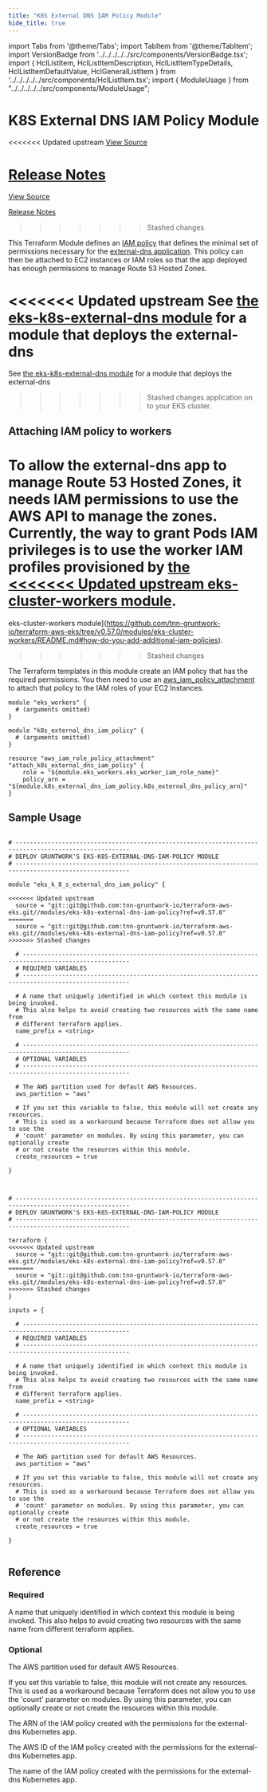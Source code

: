 ```yaml
---
title: "K8S External DNS IAM Policy Module"
hide_title: true
---
```


import Tabs from '@theme/Tabs';
import TabItem from '@theme/TabItem';
import VersionBadge from '../../../../../src/components/VersionBadge.tsx';
import { HclListItem, HclListItemDescription, HclListItemTypeDetails, HclListItemDefaultValue, HclGeneralListItem } from '../../../../../src/components/HclListItem.tsx';
import { ModuleUsage } from "../../../../../src/components/ModuleUsage";

<VersionBadge repoTitle="Amazon EKS" version="0.57.0" lastModifiedVersion="0.53.0"/>

# K8S External DNS IAM Policy Module

<<<<<<< Updated upstream
<a href="https://github.com/tnn-gruntwork-io/terraform-aws-eks/tree/v0.57.0/modules/eks-k8s-external-dns-iam-policy" className="link-button" title="View the source code for this module in GitHub.">View Source</a>

<a href="https://github.com/tnn-gruntwork-io/terraform-aws-eks/releases/tag/v0.53.0" className="link-button" title="Release notes for only versions which impacted this module.">Release Notes</a>
=======
<a href="https://github.com/tnn-gruntwork-io/terraform-aws-eks/tree/v0.57.0/modules/eks-k8s-external-dns-iam-policy" className="link-button" title="View the source code for this module in GitHub.">View Source</a>

<a href="https://github.com/tnn-gruntwork-io/terraform-aws-eks/releases/tag/v0.53.0" className="link-button" title="Release notes for only versions which impacted this module.">Release Notes</a>
>>>>>>> Stashed changes

This Terraform Module defines an [IAM
policy](http://docs.aws.amazon.com/AmazonCloudWatch/latest/DeveloperGuide/QuickStartEC2Instance.html#d0e22325) that
defines the minimal set of permissions necessary for the [external-dns
application](https://github.com/kubernetes-incubator/external-dns). This policy can then be attached to EC2
instances or IAM roles so that the app deployed has enough permissions to manage Route 53 Hosted Zones.

<<<<<<< Updated upstream
See [the eks-k8s-external-dns module](https://github.com/tnn-gruntwork-io/terraform-aws-eks/tree/v0.57.0/modules/eks-k8s-external-dns) for a module that deploys the external-dns
=======
See [the eks-k8s-external-dns module](https://github.com/tnn-gruntwork-io/terraform-aws-eks/tree/v0.57.0/modules/eks-k8s-external-dns) for a module that deploys the external-dns
>>>>>>> Stashed changes
application on to your EKS cluster.

## Attaching IAM policy to workers

To allow the external-dns app to manage Route 53 Hosted Zones, it needs IAM permissions to use the AWS API to manage the
zones. Currently, the way to grant Pods IAM privileges is to use the worker IAM profiles provisioned by [the
<<<<<<< Updated upstream
eks-cluster-workers module](https://github.com/tnn-gruntwork-io/terraform-aws-eks/tree/v0.57.0/modules/eks-cluster-workers/README.md#how-do-you-add-additional-iam-policies).
=======
eks-cluster-workers module](https://github.com/tnn-gruntwork-io/terraform-aws-eks/tree/v0.57.0/modules/eks-cluster-workers/README.md#how-do-you-add-additional-iam-policies).
>>>>>>> Stashed changes

The Terraform templates in this module create an IAM policy that has the required permissions. You then need to use an
[aws_iam_policy_attachment](https://www.terraform.io/docs/providers/aws/r/iam_policy_attachment.html) to attach that
policy to the IAM roles of your EC2 Instances.

```hcl
module "eks_workers" {
  # (arguments omitted)
}

module "k8s_external_dns_iam_policy" {
  # (arguments omitted)
}

resource "aws_iam_role_policy_attachment" "attach_k8s_external_dns_iam_policy" {
    role = "${module.eks_workers.eks_worker_iam_role_name}"
    policy_arn = "${module.k8s_external_dns_iam_policy.k8s_external_dns_policy_arn}"
}
```

## Sample Usage

<Tabs>
<TabItem value="terraform" label="Terraform" default>

```hcl title="main.tf"

# ------------------------------------------------------------------------------------------------------
# DEPLOY GRUNTWORK'S EKS-K8S-EXTERNAL-DNS-IAM-POLICY MODULE
# ------------------------------------------------------------------------------------------------------

module "eks_k_8_s_external_dns_iam_policy" {

<<<<<<< Updated upstream
  source = "git::git@github.com:tnn-gruntwork-io/terraform-aws-eks.git//modules/eks-k8s-external-dns-iam-policy?ref=v0.57.0"
=======
  source = "git::git@github.com:tnn-gruntwork-io/terraform-aws-eks.git//modules/eks-k8s-external-dns-iam-policy?ref=v0.57.0"
>>>>>>> Stashed changes

  # ----------------------------------------------------------------------------------------------------
  # REQUIRED VARIABLES
  # ----------------------------------------------------------------------------------------------------

  # A name that uniquely identified in which context this module is being invoked.
  # This also helps to avoid creating two resources with the same name from
  # different terraform applies.
  name_prefix = <string>

  # ----------------------------------------------------------------------------------------------------
  # OPTIONAL VARIABLES
  # ----------------------------------------------------------------------------------------------------

  # The AWS partition used for default AWS Resources.
  aws_partition = "aws"

  # If you set this variable to false, this module will not create any resources.
  # This is used as a workaround because Terraform does not allow you to use the
  # 'count' parameter on modules. By using this parameter, you can optionally create
  # or not create the resources within this module.
  create_resources = true

}


```

</TabItem>
<TabItem value="terragrunt" label="Terragrunt" default>

```hcl title="terragrunt.hcl"

# ------------------------------------------------------------------------------------------------------
# DEPLOY GRUNTWORK'S EKS-K8S-EXTERNAL-DNS-IAM-POLICY MODULE
# ------------------------------------------------------------------------------------------------------

terraform {
<<<<<<< Updated upstream
  source = "git::git@github.com:tnn-gruntwork-io/terraform-aws-eks.git//modules/eks-k8s-external-dns-iam-policy?ref=v0.57.0"
=======
  source = "git::git@github.com:tnn-gruntwork-io/terraform-aws-eks.git//modules/eks-k8s-external-dns-iam-policy?ref=v0.57.0"
>>>>>>> Stashed changes
}

inputs = {

  # ----------------------------------------------------------------------------------------------------
  # REQUIRED VARIABLES
  # ----------------------------------------------------------------------------------------------------

  # A name that uniquely identified in which context this module is being invoked.
  # This also helps to avoid creating two resources with the same name from
  # different terraform applies.
  name_prefix = <string>

  # ----------------------------------------------------------------------------------------------------
  # OPTIONAL VARIABLES
  # ----------------------------------------------------------------------------------------------------

  # The AWS partition used for default AWS Resources.
  aws_partition = "aws"

  # If you set this variable to false, this module will not create any resources.
  # This is used as a workaround because Terraform does not allow you to use the
  # 'count' parameter on modules. By using this parameter, you can optionally create
  # or not create the resources within this module.
  create_resources = true

}


```

</TabItem>
</Tabs>




## Reference

<Tabs>
<TabItem value="inputs" label="Inputs" default>

### Required

<HclListItem name="name_prefix" requirement="required" type="string">
<HclListItemDescription>

A name that uniquely identified in which context this module is being invoked. This also helps to avoid creating two resources with the same name from different terraform applies.

</HclListItemDescription>
</HclListItem>

### Optional

<HclListItem name="aws_partition" requirement="optional" type="string">
<HclListItemDescription>

The AWS partition used for default AWS Resources.

</HclListItemDescription>
<HclListItemDefaultValue defaultValue="&quot;aws&quot;"/>
</HclListItem>

<HclListItem name="create_resources" requirement="optional" type="bool">
<HclListItemDescription>

If you set this variable to false, this module will not create any resources. This is used as a workaround because Terraform does not allow you to use the 'count' parameter on modules. By using this parameter, you can optionally create or not create the resources within this module.

</HclListItemDescription>
<HclListItemDefaultValue defaultValue="true"/>
</HclListItem>

</TabItem>
<TabItem value="outputs" label="Outputs">

<HclListItem name="k8s_external_dns_policy_arn">
<HclListItemDescription>

The ARN of the IAM policy created with the permissions for the external-dns Kubernetes app.

</HclListItemDescription>
</HclListItem>

<HclListItem name="k8s_external_dns_policy_id">
<HclListItemDescription>

The AWS ID of the IAM policy created with the permissions for the external-dns Kubernetes app.

</HclListItemDescription>
</HclListItem>

<HclListItem name="k8s_external_dns_policy_name">
<HclListItemDescription>

The name of the IAM policy created with the permissions for the external-dns Kubernetes app.

</HclListItemDescription>
</HclListItem>

</TabItem>
</Tabs>


<!-- ##DOCS-SOURCER-START
{
  "originalSources": [
<<<<<<< Updated upstream
    "https://github.com/tnn-gruntwork-io/terraform-aws-eks/tree/v0.57.0/modules/eks-k8s-external-dns-iam-policy/readme.md",
    "https://github.com/tnn-gruntwork-io/terraform-aws-eks/tree/v0.57.0/modules/eks-k8s-external-dns-iam-policy/variables.tf",
    "https://github.com/tnn-gruntwork-io/terraform-aws-eks/tree/v0.57.0/modules/eks-k8s-external-dns-iam-policy/outputs.tf"
=======
    "https://github.com/tnn-gruntwork-io/terraform-aws-eks/tree/v0.57.0/modules/eks-k8s-external-dns-iam-policy/readme.md",
    "https://github.com/tnn-gruntwork-io/terraform-aws-eks/tree/v0.57.0/modules/eks-k8s-external-dns-iam-policy/variables.tf",
    "https://github.com/tnn-gruntwork-io/terraform-aws-eks/tree/v0.57.0/modules/eks-k8s-external-dns-iam-policy/outputs.tf"
>>>>>>> Stashed changes
  ],
  "sourcePlugin": "module-catalog-api",
  "hash": "f441e7254597f6f1a18dff579c5e6fd0"
}
##DOCS-SOURCER-END -->
